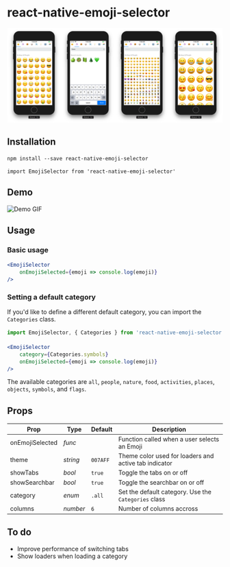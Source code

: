 # react-native-emoji-selector

![Image preview](./example/assets/cover.png)

## Installation

```
npm install --save react-native-emoji-selector
```

```
import EmojiSelector from 'react-native-emoji-selector'
```

## Demo

![Demo GIF](./example/assets/demo.gif)

## Usage

### Basic usage
```jsx
<EmojiSelector
    onEmojiSelected={emoji => console.log(emoji)}
/>
```

### Setting a default category
If you'd like to define a different default category, you can import the `Categories` class.

```jsx
import EmojiSelector, { Categories } from 'react-native-emoji-selector';

<EmojiSelector
    category={Categories.symbols}
    onEmojiSelected={emoji => console.log(emoji)}
/>
```

The available categories are `all`, `people`, `nature`, `food`, `activities`, `places`, `objects`, `symbols`, and `flags`. 

## Props

|Prop|Type|Default|Description|
|---|---|---|---|
|onEmojiSelected|*func*| |Function called when a user selects an Emoji|
|theme|*string*|`007AFF`|Theme color used for loaders and active tab indicator|
|showTabs|*bool*|`true`|Toggle the tabs on or off|
|showSearchbar|*bool*|`true`|Toggle the searchbar on or off
|category|*enum*|`.all`|Set the default category. Use the `Categories` class|
|columns|*number*|`6`|Number of columns accross|

## To do
* Improve performance of switching tabs
* Show loaders when loading a category
